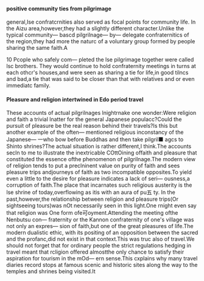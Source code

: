 #### positive community ties from pilgrimage
general,Ise confratcrnities also served as focal points for community life. In the Aizu area,however,they had a slightly different character.Unlike the typical community― bascd pilgrilnage― by― delegate confraternitics of the region,they had more the naturc of a voluntary group formed by people sharing the same faith.A

10 Pcople who safely com― pleted the lse pilgrimage together were called lsc brothers. They would continue to hold confraternity meetings in turns at each othcr's houses,and were seen as sharing a tie for life,in good tilncs and bad,a tie that was said to be closer than that with relatives and or even immediatc family.

#### Pleasure and religion intertwined in Edo period travel
These accounts of actual pilgrilnages lnightrnake one wonder:Were religion and faith a trivial lnatter for the general Japanese populacc?Could the pursuit of pleasure be the real reason behind their travels?Is this but another example of the often― mentioned religious inconstancy of the Japanese―
一who bow before
Buddhas and then take pilgril■ agcs to Shinto shrines?The actual situation is rather different,I think.The accounts secln to me to illustrate the inextricable COttOining offaith and pleasure that constituted the essence ofthe phenomenon of pilgrilnage.The modern view of religion tends to put a preclninent value on purity of faith and sees pleasure trips andjourneys of faith as two incompatible
opposites.To yield even a little to the desire for pleasure indicates a lack of seri― ousness,a corruption of faith.The place that incarnates such religious austerity
is the lse shrine of today,overflowing as itis with an aura of pu五 ty. In the past,however,the relationship between religion and pleasure trips(Or
sightseeing tours)was nOt necessarily seen in this light.One rnight even say that religion was One form ofe可oyment.Attending the meeting ofthe Nenbutsu con―
fraternity or the Kannon confraternity of one's village was not only an expres― sion of faith,but one of the great pleasures of life.The modern dualistic ethic, with its positing of an opposition between the sacred and the profanc,did not exist in that context.This was truc also of travel.We should not forget that for ordinary people the strict regulations hedging in travel meant that rcligion
offered almostthe only chance to satisfy their aspiration for tourism in the mOd― ern sense.This cxplains why many travel diaries record stops at famous scenic and historic sites along the way to the temples and shrines being visited.It